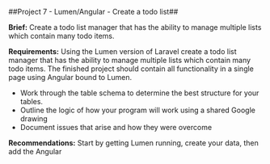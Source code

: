 ##Project 7 - Lumen/Angular - Create a todo list##

**Brief:** Create a todo list manager that has the ability to manage multiple lists which contain many todo items. 

**Requirements:** Using the Lumen version of Laravel create a todo list manager that has the ability to manage multiple lists which contain many todo items. The finished project should contain all functionality in a single page using Angular bound to Lumen.

- Work through the table schema to determine the best structure for your tables.
- Outline the logic of how your program will work using a shared Google drawing
- Document issues that arise and how they were overcome

**Recommendations:** Start by getting Lumen running, create your data, then add the Angular
